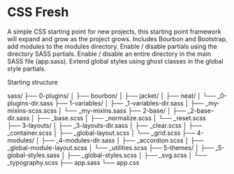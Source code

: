 # CSS Fresh

A simple CSS starting point for new projects, this starting point framework will expand and grow as the project grows. Includes Bourbon and Bootstrap, add modules to the modules directory. Enable / disable partials using the directory SASS partials. Enable / disable an entire directory in the main SASS file (app.sass). Extend global styles using ghost classes in the global style partials.

Starting structure

sass/
  ├── 0-plugins/
  │   ├── bourbon/
  │   ├── jacket/
  │   ├── neat/
  │   └── _0-plugins-dir.sass
  ├── 1-variables/
  │   ├── _1-variables-dir.sass
  │   ├── _my-mixins-scss.scss
  │   └── _my-mixins.sass
  ├── 2-base/
  │   ├── _2-base-dir.sass
  │   ├── _base.scss
  │   ├── _normalize.scss
  │   └── _reset.scss  
  ├── 3-layouts/
  │   ├── _3-layouts-dir.sass
  │   ├── _clear.scss
  │   ├── _container.scss
  │   ├── _global-layout.scss
  │   └── _grid.scss
  ├── 4-modules/
  │   ├── _4-modules-dir.sass
  │   ├── _accordion.scss
  │   ├── _global-module-layout.scss
  │   └── _utilities.scss
  ├── 5-themes/
  │   ├── _5-global-styles.sass
  │   ├── _global-styles.scss
  │   ├── _svg.scss
  │   └── _typography.scss
  ├── app.sass
  └── app.css

